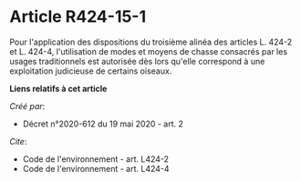 # Article R424-15-1

Pour l'application des dispositions du troisième alinéa des articles L. 424-2 et L. 424-4, l'utilisation de modes et moyens
de chasse consacrés par les usages traditionnels est autorisée dès lors qu'elle correspond à une exploitation judicieuse de
certains oiseaux.

**Liens relatifs à cet article**

_Créé par_:

  - Décret n°2020-612 du 19 mai 2020 - art. 2

_Cite_:

  - Code de l'environnement - art. L424-2
  - Code de l'environnement - art. L424-4
